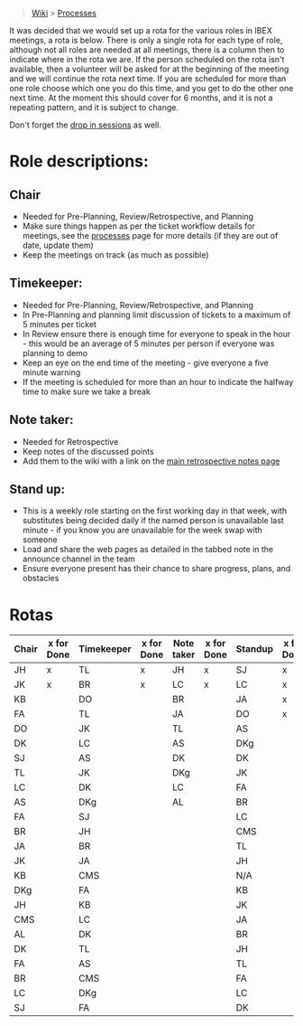 > [Wiki](Home) > [Processes](Processes)

It was decided that we would set up a rota for the various roles in IBEX meetings, a rota is below. There is only a single rota for each type of role, although not all roles are needed at all meetings, there is a column then to indicate where in the rota we are. If the person scheduled on the rota isn't available, then a volunteer will be asked for at the beginning of the meeting and we will continue the rota next time. If you are scheduled for more than one role choose which one you do this time, and you get to do the other one next time. At the moment this should cover for 6 months, and it is not a repeating pattern, and it is subject to change.

Don't forget the [drop in sessions](https://github.com/ISISComputingGroup/IBEX/wiki/Instrument-Control-Drop-in-Session) as well.

# Role descriptions:
## Chair 
* Needed for Pre-Planning, Review/Retrospective, and Planning
* Make sure things happen as per the ticket workflow details for meetings, see the [processes](Processes) page for more details (if they are out of date, update them)
* Keep the meetings on track (as much as possible)

## Timekeeper:
* Needed for Pre-Planning, Review/Retrospective, and Planning
* In Pre-Planning and planning limit discussion of tickets to a maximum of 5 minutes per ticket
* In Review ensure there is enough time for everyone to speak in the hour - this would be an average of 5 minutes per person if everyone was planning to demo
* Keep an eye on the end time of the meeting - give everyone a five minute warning
* If the meeting is scheduled for more than an hour to indicate the halfway time to make sure we take a break

## Note taker:
* Needed for Retrospective
* Keep notes of the discussed points
* Add them to the wiki with a link on the [main retrospective notes page](Retrospective-Notes)

## Stand up:
* This is a weekly role starting on the first working day in that week, with substitutes being decided daily if the named person is unavailable last minute - if you know you are unavailable for the week swap with someone
* Load and share the web pages as detailed in the tabbed note in the announce channel in the team
* Ensure everyone present has their chance to share progress, plans, and obstacles

# Rotas

| Chair | x for Done | Timekeeper | x for Done | Note taker | x for Done |Standup | x for Done |
| --- | --- | --- | --- | --- | --- |--- | --- |
| JH | x | TL | x | JH | x |SJ | x |
| JK | x | BR | x | LC | x |LC | x |
| KB |  | DO |  | BR |  |JA | x |
| FA |  | TL |  | JA |  |DO | x |
| DO |  | JK |  | TL |  |AS |  |
| DK |  | LC |  | AS |  |DKg |  |
| SJ |  | AS |  | DK |  |DK |  |
| TL |  | JK |  | DKg |  |JK |  |
| LC |  | DK |  | LC |  |FA |  |
| AS |  | DKg |  | AL |  |BR |  |
| FA |  | SJ |  |  |  |LC |  |
| BR |  | JH |  |  |  |CMS |  |
| JA |  | BR |  |  |  |TL |  |
| JK |  | JA |  |  |  |JH |  |
| KB |  | CMS |  |  |  |N/A |  |
| DKg |  | FA |  |  |  |KB |  |
| JH |  | KB |  |  |  |JK |  |
| CMS |  | LC |  |  |  |JA |  |
| AL |  | DK |  |  |  |BR |  |
| DK |  | TL |  |  |  |JH |  |
| FA |  | AS |  |  |  |TL |  |
| BR |  | CMS |  |  |  |FA |  |
| LC |  | DKg |  |  |  |LC |  |
| SJ |  | FA |  |  |  |DK |  |
